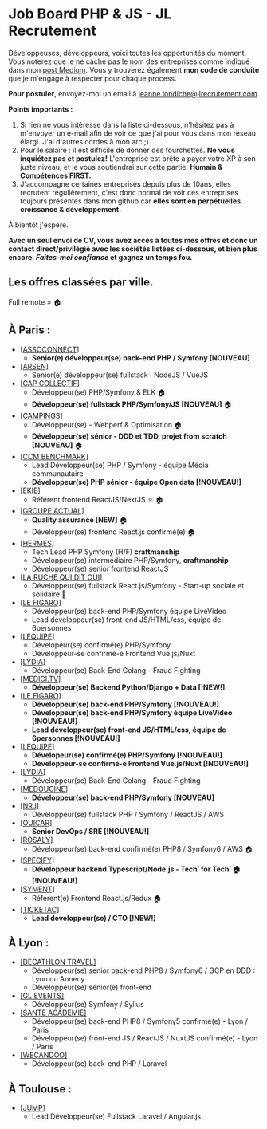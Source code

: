 # Job Board PHP & JS - JL Recrutement

Développeuses, développeurs, voici toutes les opportunités du moment. Vous noterez que je ne cache pas le nom des entreprises comme indiqué dans mon <a href="https://medium.com/@jlondiche/jarr%C3%AAte-le-recrutement-propri%C3%A9taire-je-d%C3%A9marre-l-open-source-6e33463aec9">post Medium</a>. Vous y trouverez également **mon code de conduite** que je m'engage à respecter pour chaque process.

**Pour postuler**, envoyez-moi un email à <a href="mailto:jeanne.londiche@jlrecrutement.com">jeanne.londiche@jlrecrutement.com</a>.

**Points importants :** 
1. Si rien ne vous intéresse dans la liste ci-dessous, n'hésitez pas à m'envoyer un e-mail afin de voir ce que j'ai pour vous dans mon réseau élargi. J'ai d'autres cordes à mon arc ;).
2. Pour le salaire : il est difficile de donner des fourchettes. **Ne vous inquiétez pas et postulez!** L'entreprise est prête à payer votre XP à son juste niveau, et je vous soutiendrai sur cette partie. **Humain & Compétences FIRST.**
3. J'accompagne certaines entreprises depuis plus de 10ans, elles recrutent régulièrement, c'est donc normal de voir ces entreprises toujours présentes dans mon github car **elles sont en perpétuelles croissance & développement.**

À bientôt j'espère.

**Avec un seul envoi de CV, vous avez accès à toutes mes offres et donc un contact direct/privilégié avec les sociétés listées ci-dessous, et bien plus encore. _Faites-moi confiance_ et gagnez un temps fou.**


## Les offres classées par ville.
Full remote = 🏠

## À Paris : 

- <a href="https://github.com/jlondiche/job-board-php/blob/master/ASSOCONNECT.md">[ASSOCONNECT]</a>
 	- **Senior(e) développeur(se) back-end PHP / Symfony [NOUVEAU]**
- <a href="https://github.com/jlondiche/job-board-php/blob/master/ARSEN.md">[ARSEN]</a> 
	- Senior(e) développeur(se) fullstack : NodeJS / VueJS
- <a href="https://github.com/jlondiche/job-board-php/blob/master/CAP%20COLLECTIF.md">[CAP COLLECTIF]</a> 
	- Développeur(se) PHP/Symfony & ELK 🏠
	- **Développeur(se) fullstack PHP/Symfony/JS [NOUVEAU]** 🏠
- <a href="https://github.com/jlondiche/job-board-php/blob/master/CAMPINGS.md">[CAMPINGS]</a> 
	- Développeur(se) - Webperf & Optimisation 🏠
	- **Développeur(se) sénior - DDD et TDD, projet from scratch [NOUVEAU]** 🏠
- <a href="https://github.com/jlondiche/job-board-php/blob/master/CCM%20BENCHMARK.md">[CCM BENCHMARK]</a>
	- Lead Développeur(se) PHP / Symfony - équipe Média communautaire
	- **Développeur(se) PHP sénior - équipe Open data [!NOUVEAU!]**
- <a href="https://github.com/jlondiche/job-board-php/blob/master/EKIE.md">[EKIE]</a> 
	- Référent frontend ReactJS/NextJS ⚛️ 🏠
- <a href="https://github.com/jlondiche/job-board-php/blob/master/GROUPE%20ACTUAL.md">[GROUPE ACTUAL]</a> 
	- **Quality assurance [NEW]** 🏠
	- Développeur(se) frontend React.js confirmé(e) 🏠
- <a href="https://github.com/jlondiche/job-board-php/blob/master/HERMES.md">[HERMES]</a> 
	- Tech Lead PHP Symfony (H/F) **craftmanship**
	- Développeur(se) intermédiaire PHP/Symfony, **craftmanship**
	- Développeur(se) senior frontend ReactJS
- <a href="https://github.com/jlondiche/job-board-php/blob/master/LA%20RUCHE%20QUI%20DIT%20OUI.md">[LA RUCHE QUI DIT OUI]</a> 
	- Développeur(se) fullstack React.js/Symfony - Start-up sociale et solidaire 🐝  
- <a href="https://github.com/jlondiche/job-board-php/blob/master/LE%20FIGARO.md">[LE FIGARO]</a> 
	- Développeur(se) back-end PHP/Symfony équipe LiveVideo
	- Lead développeur(se) front-end JS/HTML/css, équipe de 6personnes
- <a href="https://github.com/jlondiche/job-board-php/blob/master/LEQUIPE.md">[LEQUIPE]</a> 
	- Dévelopeur(se) confirmé(e) PHP/Symfony
	- Développeur-se confirmé-e Frontend Vue.js/Nuxt
- <a href="https://github.com/jlondiche/job-board-php/blob/master/LYDIA.md">[LYDIA]</a> 
	- Développeur(se) Back-End Golang - Fraud Fighting
- <a href="https://github.com/jlondiche/job-board-php/blob/master/MEDICI.md">[MEDICI.TV]</a> 
	- **Développeur(se) Backend Python/Django + Data [!NEW!]**
- <a href="https://github.com/jlondiche/job-board-php/blob/master/LE%20FIGARO.md">[LE FIGARO]</a> 
	- **Développeur(se) back-end PHP/Symfony [!NOUVEAU!]**
	- **Développeur(se) back-end PHP/Symfony équipe LiveVideo [!NOUVEAU!]**
	- **Lead développeur(se) front-end JS/HTML/css, équipe de 6personnes [!NOUVEAU!]**
- <a href="https://github.com/jlondiche/job-board-php/blob/master/LEQUIPE.md">[LEQUIPE]</a> 
	- **Dévelopeur(se) confirmé(e) PHP/Symfony [!NOUVEAU!]**
	- **Développeur-se confirmé-e Frontend Vue.js/Nuxt [!NOUVEAU!]**
- <a href="https://github.com/jlondiche/job-board-php/blob/master/LYDIA.md">[LYDIA]</a> 
	- Développeur(se) Back-End Golang - Fraud Fighting
- <a href="https://github.com/jlondiche/job-board-php/blob/master/MEDOUCINE.md">[MEDOUCINE]</a> 
	- **Développeur(se) back-end PHP/Symfony [NOUVEAU]**
- <a href="https://github.com/jlondiche/job-board-php/blob/master/NRJ.md">[NRJ]</a> 
	- Développeur(se) fullstack PHP / Symfony / ReactJS / AWS
- <a href="https://github.com/jlondiche/job-board-php/blob/master/OUICAR.md">[OUICAR]</a> 
	- **Senior DevOps / SRE [!NOUVEAU!]**
- <a href="https://github.com/jlondiche/job-board-php/blob/master/ROSALY.md">[ROSALY]</a>    
	- Développeur(se) back-end confirmé(e) PHP8 / Symfony6 / AWS 🏠
- <a href="https://github.com/jlondiche/job-board-php/blob/master/SPECIFY.md">[SPECIFY]</a>    
	- **Développeur backend Typescript/Node.js - Tech’ for Tech’ 🏠 [!NOUVEAU!]**
- <a href="https://github.com/jlondiche/job-board-php/blob/master/SYMENT.md">[SYMENT]</a>  
	- Référent(e) Frontend React.js/Redux 🏠
- <a href="https://github.com/jlondiche/job-board-php/blob/master/TICKETAC.md">[TICKETAC]</a>  
	- **Lead developpeur(se) / CTO [!NEW!]**

## À Lyon : 

- <a href="https://github.com/jlondiche/job-board-php/blob/master/DECATHLON%20TRAVEL.md">[DECATHLON TRAVEL]</a>
	- Développeur(se) senior back-end PHP8 / Symfony6 / GCP en DDD : Lyon ou Annecy
	- Développeur(se) sénior(e) front-end
- <a href="https://github.com/jlondiche/job-board-php/blob/master/GL%20EVENTS.md">[GL EVENTS]</a>
	- Développeur(se) Symfony / Sylius
- <a href="https://github.com/jlondiche/job-board-php/blob/master/SANTE%20ACADEMIE.md">[SANTE ACADEMIE]</a> 
	- Développeur(se) back-end PHP8 / Symfony5 confirmé(e) - Lyon / Paris
	- Développeur(se) front-end JS / ReactJS / NuxtJS confirmé(e) - Lyon / Paris
- <a href="https://github.com/jlondiche/job-board-php/blob/master/WECANDOO.md">[WECANDOO]</a> 
	- Développeur(se) back-end PHP / Laravel

## À Toulouse :

- <a href="https://github.com/jlondiche/job-board-php/blob/master/JUMP.md">[JUMP]</a> 
	- Lead Développeur(se) Fullstack Laravel / Angular.js


